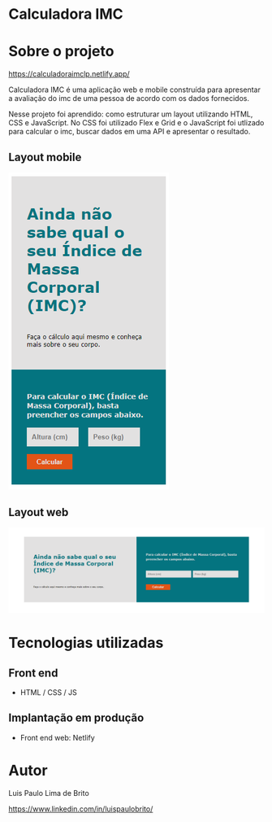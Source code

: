 # Calculadora IMC

# Sobre o projeto

https://calculadoraimclp.netlify.app/

Calculadora IMC é uma aplicação web e mobile construída para apresentar a avaliação do imc de uma pessoa de acordo com os dados fornecidos.

Nesse projeto foi aprendido: como estruturar um layout utilizando HTML, CSS e JavaScript. No CSS foi utilizado Flex e Grid e o JavaScript foi utlizado para calcular o imc, buscar dados em uma API e apresentar o resultado.

## Layout mobile
![Mobile 1](https://github.com/luispaulobrito/Frontend-Mentor/blob/main/assets/imc-2.png)

## Layout web
![Web 1](https://github.com/luispaulobrito/Frontend-Mentor/blob/main/assets/imc-1.png)

# Tecnologias utilizadas
## Front end
- HTML / CSS / JS

## Implantação em produção
- Front end web: Netlify

# Autor

Luis Paulo Lima de Brito

https://www.linkedin.com/in/luispaulobrito/
